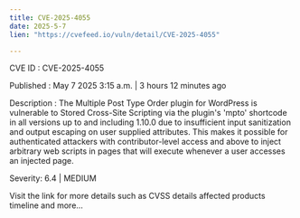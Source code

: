 ```yaml
---
title: CVE-2025-4055
date: 2025-5-7
lien: "https://cvefeed.io/vuln/detail/CVE-2025-4055"

---
```


CVE ID : CVE-2025-4055

Published :  May 7
2025
3:15 a.m. | 3 hours
12 minutes ago

Description : The Multiple Post Type Order plugin for WordPress is vulnerable to Stored Cross-Site Scripting via the plugin's 'mpto' shortcode in all versions up to
and including
1.10.0 due to insufficient input sanitization and output escaping on user supplied attributes. This makes it possible for authenticated attackers
with contributor-level access and above
to inject arbitrary web scripts in pages that will execute whenever a user accesses an injected page.

Severity: 6.4 | MEDIUM

Visit the link for more details
such as CVSS details
affected products
timeline
and more...
